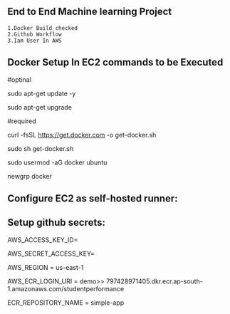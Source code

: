 ## End to End Machine learning Project

    1.Docker Build checked
    2.Github Workflow
    3.Iam User In AWS

## Docker Setup In EC2 commands to be Executed
#optinal

sudo apt-get update -y

sudo apt-get upgrade

#required

curl -fsSL https://get.docker.com -o get-docker.sh

sudo sh get-docker.sh

sudo usermod -aG docker ubuntu

newgrp docker

## Configure EC2 as self-hosted runner:
## Setup github secrets:

AWS_ACCESS_KEY_ID=

AWS_SECRET_ACCESS_KEY=

AWS_REGION = us-east-1

AWS_ECR_LOGIN_URI = demo>> 797428971405.dkr.ecr.ap-south-1.amazonaws.com/studentperformance

ECR_REPOSITORY_NAME = simple-app

